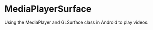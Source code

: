 MediaPlayerSurface
=================
Using the MediaPlayer and GLSurface class in Android to play videos.
